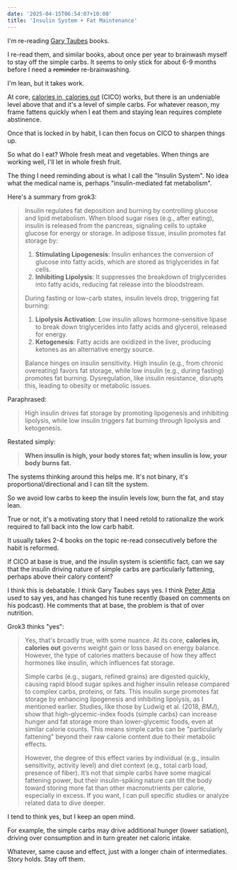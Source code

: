 ```yaml
---
date: '2025-04-15T06:54:07+10:00'
title: 'Insulin System + Fat Maintenance'
---
```


I'm re-reading [Gary Taubes](https://en.wikipedia.org/wiki/Gary_Taubes) books.

I re-read them, and similar books, about once per year to brainwash myself to stay off the simple carbs. It seems to only stick for about 6-9 months before I need a ~~reminder~~ re-brainwashing.

I'm lean, but it takes work.

At core, [calories in, calories out](https://en.wikipedia.org/wiki/A_calorie_is_a_calorie) (CICO) works, but there is an undeniable level above that and it's a level of simple carbs. For whatever reason, my frame fattens quickly when I eat them and staying lean requires complete abstinence.

Once that is locked in by habit, I can then focus on CICO to sharpen things up.

So what do I eat? Whole fresh meat and vegetables. When things are working well, I'll let in whole fresh fruit.

The thing I need reminding about is what I call the "Insulin System". No idea what the medical name is, perhaps "insulin-mediated fat metabolism".

Here's a summary from grok3:

> Insulin regulates fat deposition and burning by controlling glucose and lipid metabolism. When blood sugar rises (e.g., after eating), insulin is released from the pancreas, signaling cells to uptake glucose for energy or storage. In adipose tissue, insulin promotes fat storage by:
>
> 1. **Stimulating Lipogenesis**: Insulin enhances the conversion of glucose into fatty acids, which are stored as triglycerides in fat cells.
> 2. **Inhibiting Lipolysis**: It suppresses the breakdown of triglycerides into fatty acids, reducing fat release into the bloodstream.
>
> During fasting or low-carb states, insulin levels drop, triggering fat burning:
>
> 1. **Lipolysis Activation**: Low insulin allows hormone-sensitive lipase to break down triglycerides into fatty acids and glycerol, released for energy.
> 2. **Ketogenesis**: Fatty acids are oxidized in the liver, producing ketones as an alternative energy source.
>
> Balance hinges on insulin sensitivity. High insulin (e.g., from chronic overeating) favors fat storage, while low insulin (e.g., during fasting) promotes fat burning. Dysregulation, like insulin resistance, disrupts this, leading to obesity or metabolic issues.

Paraphrased:

> High insulin drives fat storage by promoting lipogenesis and inhibiting lipolysis, while low insulin triggers fat burning through lipolysis and ketogenesis.

Restated simply:

> **When insulin is high, your body stores fat; when insulin is low, your body burns fat.**

The systems thinking around this helps me. It's not binary, it's proportional/directional and I can tilt the system.

So we avoid low carbs to keep the insulin levels low, burn the fat, and stay lean.

True or not, it's a motivating story that I need retold to rationalize the work required to fall back into the low carb habit.

It usually takes 2-4 books on the topic re-read consecutively before the habit is reformed.

If CICO at base is true, and the insulin system is scientific fact, can we say that the insulin driving nature of simple carbs are particularly fattening, perhaps above their calory content?

I think this is debatable. I think Gary Taubes says yes. I think [Peter Attia](https://en.wikipedia.org/wiki/Peter_Attia) used to say yes, and has changed his tune recently (based on comments on his podcast). He comments that at base, the problem is that of over nutrition.

Grok3 thinks "yes":

> Yes, that's broadly true, with some nuance. At its core, **calories in, calories out** governs weight gain or loss based on energy balance. However, the type of calories matters because of how they affect hormones like insulin, which influences fat storage.
>
> Simple carbs (e.g., sugars, refined grains) are digested quickly, causing rapid blood sugar spikes and higher insulin release compared to complex carbs, proteins, or fats. This insulin surge promotes fat storage by enhancing lipogenesis and inhibiting lipolysis, as I mentioned earlier. Studies, like those by Ludwig et al. (2018, *BMJ*), show that high-glycemic-index foods (simple carbs) can increase hunger and fat storage more than lower-glycemic foods, even at similar calorie counts. This means simple carbs can be "particularly fattening" beyond their raw calorie content due to their metabolic effects.
>
> However, the degree of this effect varies by individual (e.g., insulin sensitivity, activity level) and diet context (e.g., total carb load, presence of fiber). It’s not that simple carbs have some magical fattening power, but their insulin-spiking nature can tilt the body toward storing more fat than other macronutrients per calorie, especially in excess. If you want, I can pull specific studies or analyze related data to dive deeper.

I tend to think yes, but I keep an open mind.

For example, the simple carbs may drive additional hunger (lower satiation), driving over consumption and in turn greater net caloric intake.

Whatever, same cause and effect, just with a longer chain of intermediates. Story holds. Stay off them.
